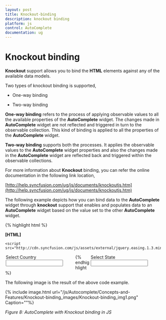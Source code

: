 ```yaml
---
layout: post
title: Knockout-binding
description: knockout binding
platform: js
control: AutoComplete
documentation: ug
---
```


# Knockout binding

**Knockout** support allows you to bind the **HTML** elements against any of the available data models.

Two types of knockout binding is supported,

* One-way binding

* Two-way binding

**One-way binding** refers to the process of applying observable values to all the available properties of the **AutoComplete** widget. The changes made in **AutoComplete** widget are not reflected and triggered in turn to the observable collection. This kind of binding is applied to all the properties of the **AutoComplete** widget.

**Two-way binding** supports both the processes. It applies the observable values to the **AutoComplete** widget properties and also the changes made in the **AutoComplete** widget are reflected back and triggered within the observable collections. 

For more information about **Knockout** binding, you can refer the online documentation in the following link location,

[http://help.syncfusion.com/ug/js/documents/knockoutjs.htm](http://help.syncfusion.com/ug/js/documents/knockoutjs.htm)

The following example depicts how you can bind data to the **AutoComplete** widget through **knockout** support that enables and populates data to an **AutoComplete** widget based on the value set to the other **AutoComplete** widget.



{% highlight html %}

**[HTML]**
<!doctype html>
<html>
<head>
    <title>Essential Studio for JavaScript : Autocomplete - KnockOut</title>
    <meta name="viewport" content="width=device-width, initial-scale=1.0" charset="utf-8"  />
<linkhref="[http://cdn.syncfusion.com/13.1.0.21/js/web/flat-azure/ej.web.all.min.css](http://cdn.syncfusion.com/13.1.0.21/js/web/flat-azure/ej.web.all.min.css)"rel="stylesheet"/>
   <script src="http://cdn.syncfusion.com/js/assets/external/jquery-1.10.2.min.js"></script>


    <script src="http://cdn.syncfusion.com/js/assets/external/jquery.easing.1.3.min.js">
</script>
   <script src="http://cdn.syncfusion.com/js/assets/external/knockout.min.js"></script>
<scriptsrc="[http://cdn.syncfusion.com/13.1.0.21/js/web/ej.web.all.min.js](http://cdn.syncfusion.com/13.1.0.21/js/web/ej.web.all.min.js)"></script>
<scriptsrc="[http://cdn.syncfusion.com/13.1.0.21/js/ej.widget.ko.min.js](http://cdn.syncfusion.com/13.1.0.21/js/ej.widget.ko.min.js)"></script>
</head>
<body>
    <div class="content-container-fluid">
        <div class="row">
            <div class="control" style="margin: auto; width: 500px;">
                <div class="countryList" style="float: left; width: 45%">
                    <label class="txt">
                        Select Country</label>
       <input id="country" data-bind='value: countryName, valueUpdate: ["onchange", "input", "blur"]' />
                </div>
                <div class="stateList" style="float: right; width: 45%">
                    <label class="txt">
                        Select State</label>
                    <input id="state" data-bind='value: stateName' />
                </div>
            </div>
        </div>
    </div>
    <script type="text/javascript" class="jsScript">
var autocomplete;
$(function () {
    var countryList = ["United States", "Australia", "Austria", "India"];
    $('#country').ejAutocomplete({
        watermarkText: "Select country",
        showPopupButton: true,
        dataSource: countryList
    });
    $('#state').ejAutocomplete({
        showPopupButton: true
    });
    var stateObj = $('#state').data("ejAutocomplete");
    stateObj.disable();
    // declaration             
    var ViewModel = function () {
        var usaStates = ["California", "New York", "South Carolina", "Washington"];
        var australiaStates = ["West Island", "Sydney", "Kingston", "Melbourne"];
        var austriaStates = ["Burgenland", "Carinthia", "Styria", "Vienna"];
        var indiaStates = ["Tamil Nadu", "Rajasthan", "West Bengal", "Maharashtra"];

        this.countryName = ko.observable();
        this.stateName = ko.computed(function () {
            var source = null;
            switch (this.countryName()) {
                case "United States": source = usaStates; break;
                case "Australia": source = australiaStates; break;
                case "Austria": source = austriaStates; break;
                case "India": source = indiaStates; break;
            }
            if (source) {
                stateObj.enable();
                stateObj.setModel({ dataSource: source });
                return source[0];
            }
            else stateObj.setModel({ dataSource: null });

            return "";
        }, this);
    };
    ko.applyBindings(new ViewModel());
    autocompleteCountry = $('#country').data("ejAutocomplete");
    autocompleteState = $('#state').data("ejAutocomplete");
});
</script>
 </body>
</html>


{% endhighlight %}





The following image is the result of the above code example.



{% include image.html url="/js/Autocomplete/Concepts-and-Features/Knockout-binding_images/Knockout-binding_img1.png" Caption=""%}

_Figure 8: AutoComplete with Knockout binding in JS_

